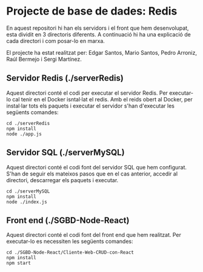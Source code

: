 # Projecte de base de dades: Redis

En aquest repositori hi han els servidors i el front que hem desenvolupat, esta dividit en 3 directoris diferents. A continuació hi ha una explicació de cada directori i com posar-lo en marxa.

El projecte ha estat realitzat per: Edgar Santos, Mario Santos, Pedro Arroniz, Raúl Bermejo i Sergi Martínez. 

## Servidor Redis (./serverRedis)

Aquest directori conté el codi per executar el servidor Redis. Per executar-lo cal tenir en el Docker isntal·lat el redis. Amb el reids obert al Docker, per instal·lar tots els paquets i executar el servidor s'han d'executar les següents comandes:

```
cd ./serverRedis
npm install
node ./app.js
```

## Servidor SQL (./serverMySQL)

Aquest directori conté el codi font del servidor SQL que hem configurat. S'han de seguir els mateixos pasos que en el cas anterior, accedir al directori, descarregar els paquets i executar.

```
cd ./serverMySQL
npm install
node ./index.js
```

## Front end (./SGBD-Node-React)

Aquest directori conté el codi font del front end que hem realitzat. Per executar-lo es necessiten les següents comandes:

```
cd ./SGBD-Node-React/Cliente-Web-CRUD-con-React
npm install
npm start
```